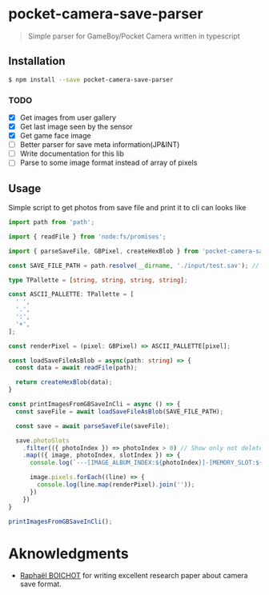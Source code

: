 # pocket-camera-save-parser
> Simple parser for GameBoy/Pocket Camera written in typescript

## Installation

```bash
$ npm install --save pocket-camera-save-parser
```

### TODO
- [x] Get images from user gallery
- [x] Get last image seen by the sensor
- [x] Get game face image
- [ ] Better parser for save meta information(JP&INT)
- [ ] Write documentation for this lib
- [ ] Parse to some image format instead of array of pixels

## Usage

Simple script to get photos from save file and print it to cli can looks like

```ts
import path from 'path';

import { readFile } from 'node:fs/promises';

import { parseSaveFile, GBPixel, createHexBlob } from 'pocket-camera-save-parser';

const SAVE_FILE_PATH = path.resolve(__dirname, './input/test.sav'); // Path to your save file

type TPallette = [string, string, string, string];

const ASCII_PALLETTE: TPallette = [
  ' ',
  '.',
  ':',
  '+',
];

const renderPixel = (pixel: GBPixel) => ASCII_PALLETTE[pixel];

const loadSaveFileAsBlob = async(path: string) => {
  const data = await readFile(path);

  return createHexBlob(data);
}

const printImagesFromGBSaveInCli = async () => {
  const saveFile = await loadSaveFileAsBlob(SAVE_FILE_PATH);

  const save = await parseSaveFile(saveFile);

  save.photoSlots
    .filter(({ photoIndex }) => photoIndex > 0) // Show only not deleted images
    .map(({ image, photoIndex, slotIndex }) => {
      console.log(`---[IMAGE_ALBUM_INDEX:${photoIndex}]-[MEMORY_SLOT:${String(slotIndex).padStart(2, '0')}]${'-'.repeat(87)}`);

      image.pixels.forEach((line) => {
        console.log(line.map(renderPixel).join(''));
      })
    })
}

printImagesFromGBSaveInCli();


```

# Aknowledgments

- [Raphaël BOICHOT](https://github.com/Raphael-Boichot/Inject-pictures-in-your-Game-Boy-Camera-saves) for writing excellent research paper about camera save format.
